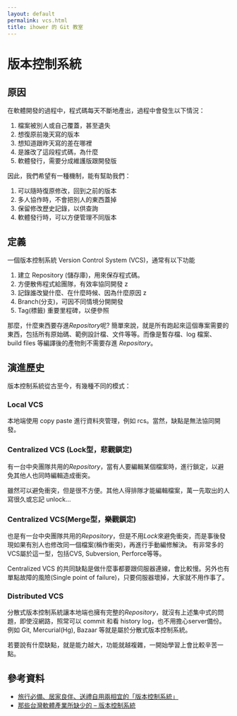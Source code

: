 ```yaml
---
layout: default
permalink: vcs.html
title: ihower 的 Git 教室
---
```


# 版本控制系統

## 原因

在軟體開發的過程中，程式碼每天不斷地產出，過程中會發生以下情況：

1. 檔案被別人或自己覆蓋，甚至遺失
2. 想復原前幾天寫的版本
3. 想知道跟昨天寫的差在哪裡
4. 是誰改了這段程式碼，為什麼
5. 軟體發行，需要分成維護版跟開發版

因此，我們希望有一種機制，能有幫助我們：

1. 可以隨時復原修改，回到之前的版本
2. 多人協作時，不會把別人的東西蓋掉
3. 保留修改歷史記錄，以供查詢
4. 軟體發行時，可以方便管理不同版本

## 定義

一個版本控制系統 Version Control System (VCS)，通常有以下功能

1. 建立 Repository (儲存庫)，用來保存程式碼。
2. 方便散佈程式給團隊，有效率協同開發 z
3. 記錄誰改變什麼、在什麼時候、因為什麼原因 z
4. Branch(分支)，可因不同情境分開開發
5. Tag(標籤) 重要里程碑，以便參照

那麼，什麼東西要存進*Repository*呢? 簡單來說，就是所有跑起來這個專案需要的東西，包括所有原始碼、範例設計檔、文件等等。而像是暫存檔、log 檔案、build files 等編譯後的產物則不需要存進 *Repository*。

## 演進歷史

版本控制系統從古至今，有幾種不同的模式：

### Local VCS

本地端使用 copy paste 進行資料夾管理，例如 rcs。當然，缺點是無法協同開發。

### Centralized VCS (Lock型，悲觀鎖定)

有一台中央團隊共用的*Repository*，當有人要編輯某個檔案時，進行鎖定，以避免其他人也同時編輯造成衝突。

雖然可以避免衝突，但是很不方便。其他人得排隊才能編輯檔案，萬一先取出的人寫很久或忘記 unlock...

### Centralized VCS(Merge型，樂觀鎖定)

也是有一台中央團隊共用的*Repository*，但是不用*Lock*來避免衝突，而是事後發現如果有別人也修改同一個檔案(稱作衝突)，再進行手動編修解決。
有非常多的VCS屬於這一型，包括CVS, Subversion, Perforce等等。

Centralized VCS 的共同缺點是做什麼事都要跟伺服器連線，會比較慢。另外也有單點故障的風險(Single point of failure)，只要伺服器壞掉，大家就不用作事了。

### Distributed VCS

分散式版本控制系統讓本地端也擁有完整的*Repository*，就沒有上述集中式的問題，即使沒網路，照常可以 commit 和看 history log，也不用擔心server備份。
例如 Git, Mercurial(Hg), Bazaar 等就是屬於分散式版本控制系統。

若要說有什麼缺點，就是能力越大，功能就越複雜，一開始學習上會比較辛苦一點。

## 參考資料

* [旅行必備、居家良伴、送禮自用兩相宜的「版本控制系統」](http://jedi.org/blog/archives/004784.html)
* [那些台灣軟體產業所缺少的 – 版本控制系統](http://blog.ez2learn.com/2011/10/20/taiwan-software-lacking-of-vcs/)

